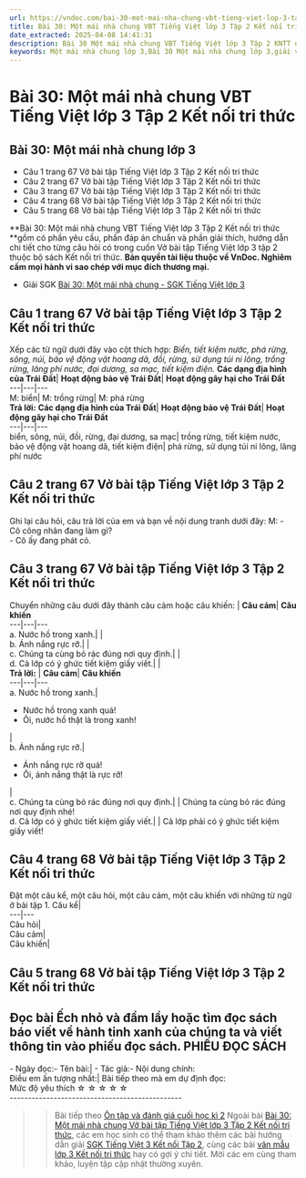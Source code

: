 ```yaml
---
url: https://vndoc.com/bai-30-mot-mai-nha-chung-vbt-tieng-viet-lop-3-tap-2-ket-noi-tri-thuc-295438
title: Bài 30: Một mái nhà chung VBT Tiếng Việt lớp 3 Tập 2 Kết nối tri thức - VnDoc.com
date_extracted: 2025-04-08 14:41:31
description: Bài 30 Một mái nhà chung VBT Tiếng Việt lớp 3 Tập 2 KNTT được biên soạn nhằm giúp các em HS đạt kết quả tốt trong quá trình làm bài tập và học tập môn Tiếng Việt lớp 3.
keywords: Một mái nhà chung lớp 3,Bài 30 Một mái nhà chung lớp 3,giải vở bài tập tiếng việt lớp 3 Bài 30 Một mái nhà chung,Bài 30 Một mái nhà chung vbt,Bài 30 Một mái nhà chung trang 67,Bài 30 Một mái nhà chung lớp 3 kết nối tri thức,Bài 30 Một mái nhà chung lớp 3 vở bài tập,giải vbt Bài 30 Một mái nhà chung lớp 3,vở bài tập tiếng việt lớp 3,vở bài tập tiếng việt lớp 3 kết nối tri thức,giải bài tập tiếng việt lớp 3,bài tập tiếng việt lớp 3 kết nối tri thức
---
```


# Bài 30: Một mái nhà chung VBT Tiếng Việt lớp 3 Tập 2 Kết nối tri thức
## **Bài 30: Một mái nhà chung lớp 3**
  * Câu 1 trang 67 Vở bài tập Tiếng Việt lớp 3 Tập 2 Kết nối tri thức
  * Câu 2 trang 67 Vở bài tập Tiếng Việt lớp 3 Tập 2 Kết nối tri thức
  * Câu 3 trang 67 Vở bài tập Tiếng Việt lớp 3 Tập 2 Kết nối tri thức
  * Câu 4 trang 68 Vở bài tập Tiếng Việt lớp 3 Tập 2 Kết nối tri thức
  * Câu 5 trang 68 Vở bài tập Tiếng Việt lớp 3 Tập 2 Kết nối tri thức

**Bài 30: Một mái nhà chung VBT Tiếng Việt lớp 3 Tập 2 Kết nối tri thức **gồm có phần yêu cầu, phần đáp án chuẩn và phần giải thích, hướng dẫn chi tiết cho từng câu hỏi có trong cuốn Vở bài tập Tiếng Việt lớp 3 tập 2 thuộc bộ  sách Kết nối tri thức.
**Bản quyền tài liệu thuộc về VnDoc. Nghiêm cấm mọi hành vi sao chép với mục đích thương mại.**
  * Giải SGK [Bài 30: Một mái nhà chung - SGK Tiếng Việt lớp 3](<https://vndoc.com/tieng-viet-3-trang-130-131-bai-30-mot-mai-nha-chung-doc-271516>)

## **Câu 1 trang 67 Vở bài tập Tiếng Việt lớp 3 Tập 2 Kết nối tri thức**
Xếp các từ ngữ dưới đây vào cột thích hợp:
_Biển, tiết kiệm nước, phá rừng, sông, núi, bảo vệ động vật hoang dã, đồi, rừng, sử dụng túi ni lông, trồng rừng, lãng phí nước, đại dương, sa mạc, tiết kiệm điện._
**Các dạng địa hình của Trái Đất**| **Hoạt động bảo vệ Trái Đất**| **Hoạt động gây hại cho Trái Đất**  
---|---|---  
M: biển| M: trồng rừng| M: phá rừng  
**Trả lời:**
**Các dạng địa hình của Trái Đất**| **Hoạt động bảo vệ Trái Đất**| **Hoạt động gây hại cho Trái Đất**  
---|---|---  
biển, sông, núi, đồi, rừng, đại dương, sa mạc| trồng rừng, tiết kiệm nước, bảo vệ động vật hoang dã, tiết kiệm điện| phá rừng, sử dụng túi ni lông, lãng phí nước  
## **Câu 2 trang 67 Vở bài tập Tiếng Việt lớp 3 Tập 2 Kết nối tri thức**
Ghi lại câu hỏi, câu trả lời của em và bạn về nội dung tranh dưới đây:
M: - Cô công nhân đang làm gì?   
\- Cô ấy đang phát cỏ.
## **Câu 3 trang 67 Vở bài tập Tiếng Việt lớp 3 Tập 2 Kết nối tri thức**
Chuyển những câu dưới đây thành câu cảm hoặc câu khiến:
| **Câu cảm**| **Câu khiến**  
---|---|---  
a. Nước hồ trong xanh.| |   
b. Ánh nắng rực rỡ.| |   
c. Chúng ta cùng bỏ rác đúng nơi quy định.| |   
d. Cả lớp có ý ghức tiết kiệm giấy viết.| |   
**Trả lời:**
| **Câu cảm**| **Câu khiến**  
---|---|---  
a. Nước hồ trong xanh.| 
  * Nước hồ trong xanh quá\!
  * Ôi, nước hồ thật là trong xanh\!

|   
b. Ánh nắng rực rỡ.| 
  * Ánh nắng rực rỡ quá\!
  * Ôi, ánh nắng thật là rực rỡ\!

|   
c. Chúng ta cùng bỏ rác đúng nơi quy định.| | Chúng ta cùng bỏ rác đúng nơi quy định nhé\!  
d. Cả lớp có ý ghức tiết kiệm giấy viết.| | Cả lớp phải có ý ghức tiết kiệm giấy viết\!  
## **Câu 4 trang 68 Vở bài tập Tiếng Việt lớp 3 Tập 2 Kết nối tri thức**
Đặt một câu kể, một câu hỏi, một câu cảm, một câu khiến với những từ ngữ ở bài tập 1.
Câu kể|   
---|---  
Câu hỏi|   
Câu cảm|   
Câu khiến|   
## **Câu 5 trang 68 Vở bài tập Tiếng Việt lớp 3 Tập 2 Kết nối tri thức**
Đọc bài Ếch nhỏ và đầm lầy hoặc tìm đọc sách báo viết về hành tinh xanh của chúng ta và viết thông tin vào phiếu đọc sách.
PHIẾU ĐỌC SÁCH  
---  
\- Ngày đọc:\- Tên bài:| \- Tác giả:\- Nội dung chính:  
Điều em ấn tượng nhất:| Bài tiếp theo mà em dự định đọc:  
Mức độ yêu thích ☆ ☆ ☆ ☆ ☆  
\-----------------------------------------------
>> Bài tiếp theo [Ôn tập và đánh giá cuối học kì 2](<https://vndoc.com/giai-vo-bai-tap-tieng-viet-lop-3-tap-2-tuan-35-on-tap-cuoi-hoc-ki-2-tiet-5-145740>)
Ngoài bài [Bài 30: Một mái nhà chung Vở bài tập Tiếng Việt lớp 3 Tập 2 Kết nối tri thức](<https://vndoc.com/bai-30-mot-mai-nha-chung-vbt-tieng-viet-lop-3-tap-2-ket-noi-tri-thuc-295438>), các em học sinh có thể tham khảo thêm các bài hướng dẫn giải [ SGK Tiếng Việt 3 Kết nối Tập 2](<https://vndoc.com/tieng-viet-lop-3-kntt-tap2>), cùng các bài [ văn mẫu lớp 3 Kết nối tri thức](<https://vndoc.com/tap-lam-van-lop-3kntt>) hay có gợi ý chi tiết. Mời các em cùng tham khảo, luyện tập cập nhật thường xuyên.
